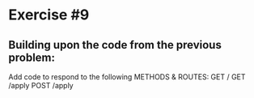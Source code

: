 # Exercise #9
<!-- markdownlint-disable -->
<h2>Building upon the code from the previous problem:</h2>

<P>Add code to respond to the following METHODS & ROUTES: GET / GET /apply POST /apply</p>